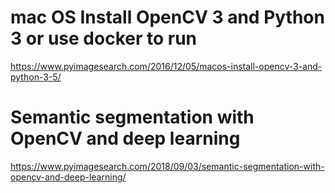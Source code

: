 # mac OS Install OpenCV 3 and Python 3 or use docker to run 
https://www.pyimagesearch.com/2016/12/05/macos-install-opencv-3-and-python-3-5/


# Semantic segmentation with OpenCV and deep learning
https://www.pyimagesearch.com/2018/09/03/semantic-segmentation-with-opencv-and-deep-learning/
